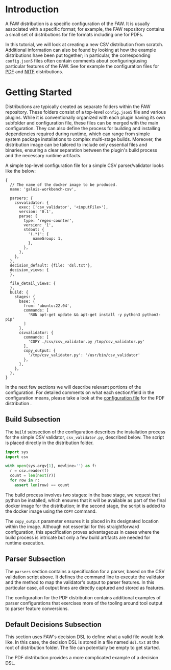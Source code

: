 # Introduction

A FAW distribution is a specific configuration of the FAW. It is usually associated with a specific format; for example, the FAW repository contains a small set of distributions for file formats including one for PDFs.

In this tutorial, we will look at creating a new CSV distribution from scratch. Additional information can also be found by looking at how the example distributions have been put together; in particular, the corresponding `config.json5` files often contain comments about configuring/using particular features of the FAW. See for example the configuration files for [PDF](/pdf/config.json5) and [NITF](/nitf/config.json5) distributions.

# Getting Started

Distributions are typically created as separate folders within the FAW repository. These folders consist of a top-level `config.json5` file and various plugins. While it is conventionally organized with each plugin having its own subfolder and configuration file, these files can be merged with the main configuration. They can also define the process for building and installing dependencies required during runtime, which can range from simple system package installations to complex multi-stage builds. Moreover, the distribution image can be tailored to include only essential files and binaries, ensuring a clear separation between the plugin's build process and the necessary runtime artifacts.

A simple top-level configuration file for a simple CSV parser/validator looks like the below:

```json5
{
  // The name of the docker image to be produced.
  name: 'galois-workbench-csv',
  
  parsers: {
    csvvalidator: {
      exec: ['csv_validator', '<inputFile>'],
      version: '0.1',
      parse: {
        type: 'regex-counter',
        version: '1',
        stdout: {
          '(.*)': {
            nameGroup: 1,
          },
        },
      },
    },
  },
  decision_default: {file: 'dsl.txt'},
  decision_views: {
  },

  file_detail_views: {
  },
  build: {
    stages: {
      base: {
        from: 'ubuntu:22.04',
        commands: [
          'RUN apt-get update && apt-get install -y python3 python3-pip'
        ]
      },
      csvvalidator: {
        commands: [
          'COPY ./csv/csv_validator.py /tmp/csv_validator.py'
        ],
        copy_output: {
          '/tmp/csv_validator.py': '/usr/bin/csv_validator'
        },
      },
    },
  },
}
```

In the next few sections we will describe relevant portions of the configuration. For
detailed comments on what each section/field in the configuration means, please take
a look at the [configuration file](/pdf/config.json5) for the PDF distribution .

## Build Subsection

The `build` subsection of the configuration describes the installation process for the simple CSV validator, `csv_validator.py`, described below. The script is placed directly in the distribution folder.

```python
import sys
import csv

with open(sys.argv[1], newline='') as f:
  r = csv.reader(f)
  count = len(next(r))
  for row in r:
    assert len(row) == count
```

The build process involves two stages: in the base stage, we request that python be installed, which ensures that it will be available as part of the final docker image for the distribution; in the second stage, the script is added to the docker image using the `COPY` command. 

The `copy_output` parameter ensures it is placed in its designated location within the image. Although not essential for this straightforward configuration, this specification proves advantageous in cases where the build process is intricate but only a few build artifacts are needed for runtime execution.

## Parser Subsection

The `parsers` section contains a specification for a parser, based on the CSV validation script above. It defines the command line to execute the validator and the method to map the validator's output to parser features. In this particular case, all output lines are directly captured and stored as features.

The configuration for the PDF distribution contains additional examples of parser configurations that exercises more of the tooling around tool output to parser feature conversions.

## Default Decisions Subsection

This section uses FAW's decision DSL to define what a valid file would look like. In this case, the decision DSL is stored in a file named `dsl.txt` at the root of distribution folder. The file can potentially be empty to get started.

The PDF distribution provides a more complicated example of a decision DSL.
